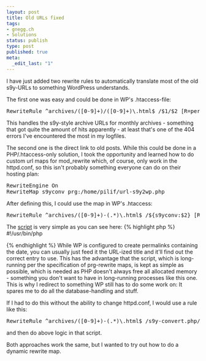 ```yaml
---
layout: post
title: Old URLs fixed
tags:
- gnegg.ch
- Solutions
status: publish
type: post
published: true
meta:
  _edit_last: "1"
---
```

I have just added two rewrite rules to automatically translate most of the old s9y-URLs to something WordPress understands.

The first one was easy and could be done in WP's .htaccess-file:
<pre class="code">RewriteRule ^archives/([0-9]+)/([0-9]+)\.html$ /$1/$2 [R=permanent,L]</pre>
This handles the s9y-style archive URLs for monthly archives - something that got quite the amount of hits apparently - at least that's one of the 404 errors I've encountered the most in my logfiles.

The second one is the direct link to old posts. While this could be done in a PHP/.htaccess-only solution, I took the opportunity and learned how to do custom url maps for mod_rewrite which, of course, only work in the httpd.conf, so this isn't probably something everyone can do on their hosting plan:
<pre class="code">RewriteEngine On
RewriteMap s9yconv prg:/home/pilif/url-s9y2wp.php</pre>
After defining this, I could use the map in WP's .htaccess:
<pre class="code">RewriteRule ^archives/([0-9]+)-(.*)\.html$ /${s9yconv:$2} [R=permanent,L]</pre>
The <a href="http://www.lipfi.ch/url-s9y2wp.php">script</a> is very simple as you can see here:
{% highlight php %}
#!/usr/bin/php
<?php
include('wp/wp-includes/formatting.php');
while (($line = fgets(STDIN)) !== false){
    $line = preg_replace('#\.html$#', '', $line);
    $line = sanitize_title_with_dashes(preg_replace('#^[0-9]+-#', '', $line));
    echo "$line\n";
}
?>
{% endhighlight %}
While WP is configured to create permalinks containing the date, you can usually just feed it the URL-ized title and it'll find out the correct entry to use. This has the advantage that the script, which is long-running per the specification of prg-rewrite maps, is kept as simple as possible, which is needed as PHP doesn't always free all allocated memory - something you don't want to have in long-running processes like this one. This is why I redirect to something WP still has to do some work on: It spares me to do all the database-handling and stuff.

If I had to do this without the ability to change httpd.conf, I would use a rule like this:
<pre class="code">RewriteRule ^archives/([0-9]+)-(.*)\.html$ /s9y-convert.php/$2 [L]</pre>
and then do above logic in that script.

Both approaches work the same, but I wanted to try out how to do a dynamic rewrite map.
